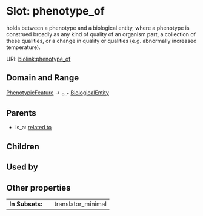 
# Slot: phenotype_of


holds between a phenotype and a biological entity, where a phenotype is construed broadly as any kind of quality of an organism part, a collection of these qualities, or a change in quality or qualities (e.g. abnormally increased temperature).

URI: [biolink:phenotype_of](https://w3id.org/biolink/vocab/phenotype_of)


## Domain and Range

[PhenotypicFeature](PhenotypicFeature.md) ->  <sub>0..*</sub> [BiologicalEntity](BiologicalEntity.md)

## Parents

 *  is_a: [related to](related_to.md)

## Children


## Used by


## Other properties

|  |  |  |
| --- | --- | --- |
| **In Subsets:** | | translator_minimal |

